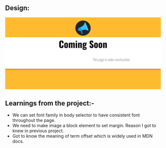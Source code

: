 ## Design:

![Design](/Design.png "Design")


## Learnings from the project:-

- We can set font family in body selector to have consistent font throughout the page.
- We need to make image a block element to set margin. Reason I got to knew in previous project.
- Got to know the meaning of term offset which is widely used in MDN docs.